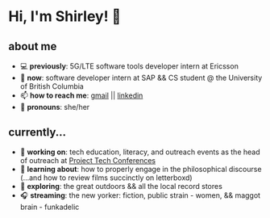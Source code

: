 # Hi, I'm Shirley! 👋 

## about me
- 💻 **previously**: 5G/LTE software tools developer intern at Ericsson
- 🤖 **now**: software developer intern at SAP && CS student @ the University of British Columbia
- 📫 **how to reach me**: [gmail](shirleyyzyang@gmail.com) || [linkedin](https://www.linkedin.com/in/shirleyyzyang/)
- 🤗 **pronouns**: she/her

## currently...
- 📝 **working on**: tech education, literacy, and outreach events as the head of outreach at [Project Tech Conferences](http://projecttechconferences.com)
- 🌱 **learning about**: how to properly engage in the philosophical discourse (...and how to review films succinctly on letterboxd)
- 🔭 **exploring**: the great outdoors && all the local record stores
- 🎧 **streaming**: the new yorker: fiction, public strain - women, && maggot brain - funkadelic

